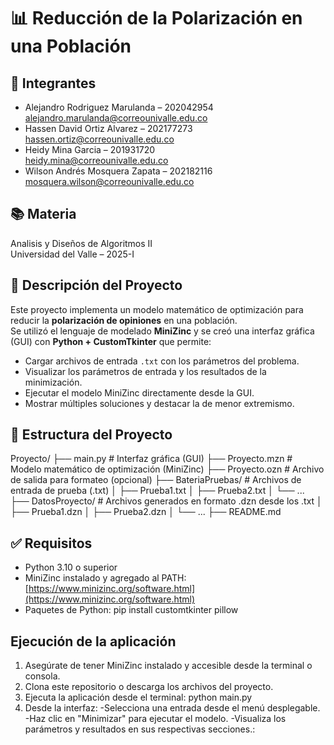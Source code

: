 # 📊 Reducción de la Polarización en una Población

## 👥 Integrantes

- Alejandro Rodriguez Marulanda – 202042954  
  alejandro.marulanda@correounivalle.edu.co
- Hassen David Ortiz Alvarez – 202177273  
  hassen.ortiz@correounivalle.edu.co
- Heidy Mina Garcia – 201931720  
  heidy.mina@correounivalle.edu.co
- Wilson Andrés Mosquera Zapata – 202182116  
  mosquera.wilson@correounivalle.edu.co  

## 📚 Materia

Analisis y Diseños de Algoritmos II  
Universidad del Valle – 2025-I

## 📌 Descripción del Proyecto

Este proyecto implementa un modelo matemático de optimización para reducir la **polarización de opiniones** en una población.  
Se utilizó el lenguaje de modelado **MiniZinc** y se creó una interfaz gráfica (GUI) con **Python + CustomTkinter** que permite:

- Cargar archivos de entrada `.txt` con los parámetros del problema.
- Visualizar los parámetros de entrada y los resultados de la minimización.
- Ejecutar el modelo MiniZinc directamente desde la GUI.
- Mostrar múltiples soluciones y destacar la de menor extremismo.

## 📁 Estructura del Proyecto

Proyecto/
├── main.py # Interfaz gráfica (GUI)
├── Proyecto.mzn # Modelo matemático de optimización (MiniZinc)
├── Proyecto.ozn # Archivo de salida para formateo (opcional)
├── BateriaPruebas/ # Archivos de entrada de prueba (.txt)
│ ├── Prueba1.txt
│ ├── Prueba2.txt
│ └── ...
├── DatosProyecto/ # Archivos generados en formato .dzn desde los .txt
│ ├── Prueba1.dzn
│ ├── Prueba2.dzn
│ └── ...
├── README.md 


## ✅ Requisitos

- Python 3.10 o superior
- MiniZinc instalado y agregado al PATH: [https://www.minizinc.org/software.html](https://www.minizinc.org/software.html)
- Paquetes de Python: pip install customtkinter pillow

  
##  Ejecución de la aplicación

1. Asegúrate de tener MiniZinc instalado y accesible desde la terminal o consola.
2. Clona este repositorio o descarga los archivos del proyecto.
3. Ejecuta la aplicación desde el terminal:  python main.py
4. Desde la interfaz:
-Selecciona una entrada desde el menú desplegable.
-Haz clic en "Minimizar" para ejecutar el modelo.
-Visualiza los parámetros y resultados en sus respectivas secciones.:



